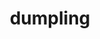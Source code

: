 ---
layout: smileys&emotion
title: dumpling
emoji: dumpling
permalink: 🥟.html
image: assets/img/3moji/dumpling.png
---